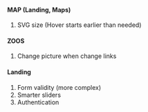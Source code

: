 #### MAP (Landing, Maps)
1. SVG size (Hover starts earlier than needed)

#### ZOOS
1. Change picture when change links

#### Landing
1. Form validity (more complex)
2. Smarter sliders
3. Authentication